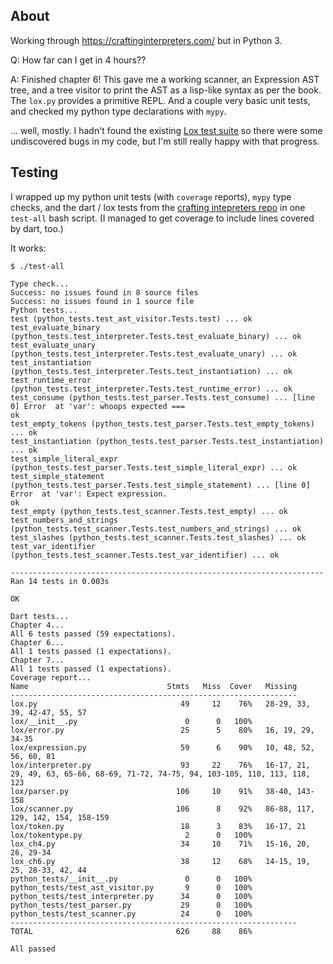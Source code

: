 ## About

Working through https://craftinginterpreters.com/
but in Python 3.

Q: How far can I get in 4 hours??

A: Finished chapter 6!
This gave me a working scanner, an Expression AST tree, and a tree visitor to
print the AST as a lisp-like syntax as per the book.  The `lox.py` provides a primitive REPL.
And a couple very basic unit tests, and checked my python type declarations with `mypy`.

... well, mostly.
I hadn't found the existing [Lox test suite](https://github.com/munificent/craftinginterpreters/tree/master#testing)
so there were some undiscovered bugs in my code, but I'm still really happy with that progress.


## Testing

I wrapped up my python unit tests (with `coverage` reports), `mypy` type
checks, and the dart / lox tests from the [crafting intepreters
repo](https://github.com/munificent/craftinginterpreters/tree/master#testing)
in one `test-all` bash script.
(I managed to get coverage to include lines covered by dart, too.)

It works:
```console
$ ./test-all

Type check...
Success: no issues found in 8 source files
Success: no issues found in 1 source file
Python tests...
test (python_tests.test_ast_visitor.Tests.test) ... ok
test_evaluate_binary (python_tests.test_interpreter.Tests.test_evaluate_binary) ... ok
test_evaluate_unary (python_tests.test_interpreter.Tests.test_evaluate_unary) ... ok
test_instantiation (python_tests.test_interpreter.Tests.test_instantiation) ... ok
test_runtime_error (python_tests.test_interpreter.Tests.test_runtime_error) ... ok
test_consume (python_tests.test_parser.Tests.test_consume) ... [line 0] Error  at 'var': whoops expected ===
ok
test_empty_tokens (python_tests.test_parser.Tests.test_empty_tokens) ... ok
test_instantiation (python_tests.test_parser.Tests.test_instantiation) ... ok
test_simple_literal_expr (python_tests.test_parser.Tests.test_simple_literal_expr) ... ok
test_simple_statement (python_tests.test_parser.Tests.test_simple_statement) ... [line 0] Error  at 'var': Expect expression.
ok
test_empty (python_tests.test_scanner.Tests.test_empty) ... ok
test_numbers_and_strings (python_tests.test_scanner.Tests.test_numbers_and_strings) ... ok
test_slashes (python_tests.test_scanner.Tests.test_slashes) ... ok
test_var_identifier (python_tests.test_scanner.Tests.test_var_identifier) ... ok

----------------------------------------------------------------------
Ran 14 tests in 0.003s

OK

Dart tests...
Chapter 4...
All 6 tests passed (59 expectations).
Chapter 6...
All 1 tests passed (1 expectations).
Chapter 7...
All 1 tests passed (1 expectations).
Coverage report...
Name                               Stmts   Miss  Cover   Missing
----------------------------------------------------------------
lox.py                                49     12    76%   28-29, 33, 39, 42-47, 55, 57
lox/__init__.py                        0      0   100%
lox/error.py                          25      5    80%   16, 19, 29, 34-35
lox/expression.py                     59      6    90%   10, 48, 52, 56, 60, 81
lox/interpreter.py                    93     22    76%   16-17, 21, 29, 49, 63, 65-66, 68-69, 71-72, 74-75, 94, 103-105, 110, 113, 118, 123
lox/parser.py                        106     10    91%   38-40, 143-158
lox/scanner.py                       106      8    92%   86-88, 117, 129, 142, 154, 158-159
lox/token.py                          18      3    83%   16-17, 21
lox/tokentype.py                       2      0   100%
lox_ch4.py                            34     10    71%   15-16, 20, 26, 29-34
lox_ch6.py                            38     12    68%   14-15, 19, 25, 28-33, 42, 44
python_tests/__init__.py               0      0   100%
python_tests/test_ast_visitor.py       9      0   100%
python_tests/test_interpreter.py      34      0   100%
python_tests/test_parser.py           29      0   100%
python_tests/test_scanner.py          24      0   100%
----------------------------------------------------------------
TOTAL                                626     88    86%

All passed
```
